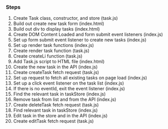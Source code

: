 ### Steps

1. Create Task class, constructor, and store (task.js)
2. Build out create new task form (index.html)
3. Build out div to display tasks (index.html)
4. Create DOM Content Loaded and form submit event listeners (index.js)
5. Set up form submit event listener to create new tasks (index.js)
6. Set up render task functions (index.js)
7. Create render task function (task.js)
8. Create createLi function (task.js)
9. Add Task.js script to HTML file (index.html)
10. Create the new task in the API (index.js)
11. Create createTask fetch request (task.js)
12. Set up request to fetch all existing tasks on page load (index.js)
13. Set up a click event listener on the task list (index.js)
14. If there is no eventId, exit the event listener (index.js)
15. Find the relevant task in taskStore (index.js)
16. Remove task from list and from the API (index.js)
17. Create deleteTask fetch request (task.js)
18. Find relevant task in taskStore (index.js)
19. Edit task in the store and in the API (index.js)
20. Create editTask fetch request (task.js)
